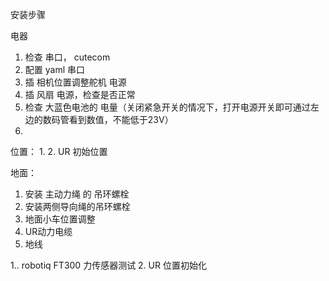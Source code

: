 安装步骤

电器
1. 检查 串口， cutecom 
2. 配置 yaml 串口
3. 插 相机位置调整舵机 电源
4. 插 风扇 电源，检查是否正常
5. 检查 大蓝色电池的 电量（关闭紧急开关的情况下，打开电源开关即可通过左边的数码管看到数值，不能低于23V）
6. 



位置：
1. 
2. UR 初始位置
   

地面：
1. 安装 主动力绳 的 吊环螺栓  
2. 安装两侧导向绳的吊环螺栓
3. 地面小车位置调整
4. UR动力电缆
5. 地线


1.. robotiq FT300 力传感器测试
2. UR 位置初始化
